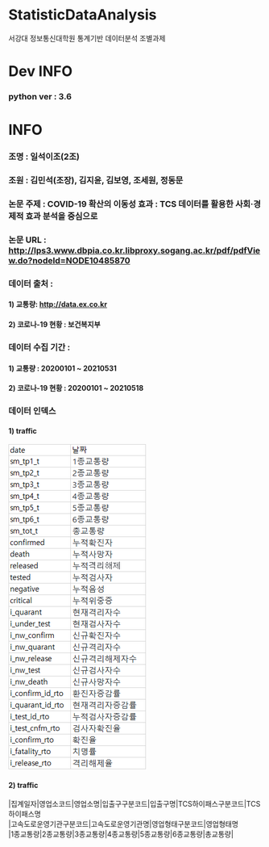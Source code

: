 # StatisticDataAnalysis  
서강대 정보통신대학원 통계기반 데이터분석 조별과제  

# Dev INFO
### python ver : 3.6

# INFO  
### 조명 : 일석이조(2조)  
### 조원 : 김민석(조장), 김지윤, 김보영, 조세원, 정동문  
### 논문 주제 : COVID-19 확산의 이동성 효과 : TCS 데이터를 활용한 사회·경제적 효과 분석을 중심으로  
### 논문 URL : http://lps3.www.dbpia.co.kr.libproxy.sogang.ac.kr/pdf/pdfView.do?nodeId=NODE10485870  
### 데이터 출처 :     
#### 1) 교통량: http://data.ex.co.kr  
#### 2) 코로나-19 현황 : 보건복지부  
### 데이터 수집 기간 :    
#### 1) 교통량 : 20200101 ~ 20210531  
#### 2) 코로나-19 현황 : 20200101 ~ 20210518  

### 데이터 인덱스
#### 1) traffic  
![img.png](image/img.png)  

#### 2) traffic  
|집계일자|영업소코드|영업소명|입출구구분코드|입출구명|TCS하이패스구분코드|TCS하이패스명  
|고속도로운영기관구분코드|고속도로운영기관명|영업형태구분코드|영업형태명  
|1종교통량|2종교통량|3종교통량|4종교통량|5종교통량|6종교통량|총교통량|

